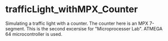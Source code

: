 # trafficLight_withMPX_Counter
Simulating a traffic light with a counter. The counter here is an MPX 7-segment. This is the second excersise for "Microprocesser Lab". ATMEGA 64 microcontroller is used.
